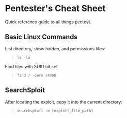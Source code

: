 # Pentester's Cheat Sheet
Quick reference guide to all things pentest.



## Basic Linux Commands
List directory, show hidden, and permissions files:
>`ls -la`

Find files with SUID bit set
>`find / -perm /4000`


## SearchSploit
After locating the exploit, copy it into the current directory:
>`searchsploit -m [exploit_file_path]`
